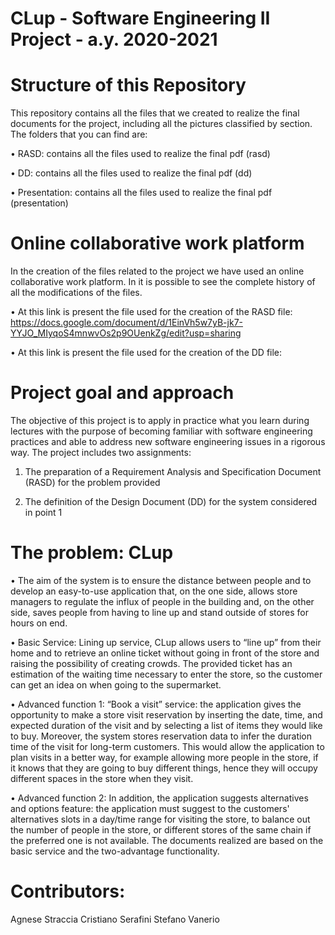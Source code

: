 # CLup - Software Engineering II Project - a.y. 2020-2021
# Structure of this Repository
This repository contains all the files that we created to realize the final documents for the project, including all the pictures classified by section. 
The folders that you can find are:

•	RASD: contains all the files used to realize the final pdf (rasd)

•	DD: contains all the files used to realize the final pdf (dd)

•	Presentation: contains all the files used to realize the final pdf (presentation)

# Online collaborative work platform
In the creation of the files related to the project we have used an online collaborative work platform.
In it is possible to see the complete history of all the modifications of the files.

•	At this link is present the file used for the creation of the RASD file: https://docs.google.com/document/d/1EinVh5w7yB-jk7-YYJO_MIyqoS4mnwvOs2p9OUenkZg/edit?usp=sharing

•	At this link is present the file used for the creation of the DD file: 

# Project goal and approach

The objective of this project is to apply in practice what you learn during lectures with the purpose of becoming familiar with software engineering practices and able to address new software engineering issues in a rigorous way. The project includes two assignments:

1.	The preparation of a Requirement Analysis and Specification Document (RASD) for the problem provided

2.	The definition of the Design Document (DD) for the system considered in point 1 


# The problem: CLup
•	The aim of the system is to ensure the distance between people and to develop an easy-to-use application that, on the one side, allows store managers to regulate the influx of people in the building and, on the other side, saves people from having to line up and stand outside of stores for hours on end. 

•	Basic Service: 
Lining up service, CLup allows users to “line up” from their home and to retrieve an online ticket without going in front of the store and raising the possibility of creating crowds. The provided ticket has an estimation of the waiting time necessary to enter the store, so the customer can get an idea on when going to the supermarket.
 
•	Advanced function 1:
“Book a visit” service: the application gives the opportunity to make a store visit reservation by inserting the date, time, and expected duration of the visit and by selecting a list of items they would like to buy. Moreover, the system stores reservation data to infer the duration time of the visit for long-term customers. This would allow the application to plan visits in a better way, for example allowing more people in the store, if it knows that they are going to buy different things, hence they will occupy different spaces in the store when they visit.

•	Advanced function 2:
In addition, the application suggests alternatives and options feature: the application must suggest to the customers' alternatives slots in a day/time range for visiting the store, to balance out the number of people in the store, or different stores of the same chain if the preferred one is not available.
The documents realized are based on the basic service and the two-advantage functionality.

# Contributors:
Agnese Straccia
Cristiano Serafini
Stefano Vanerio

